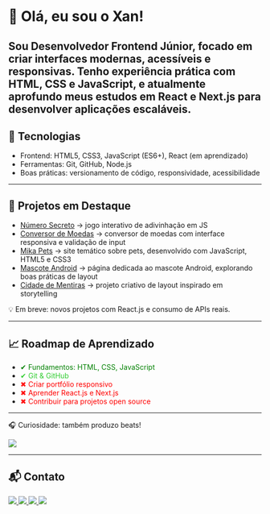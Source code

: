 # 👋 Olá, eu sou o Xan!

Sou Desenvolvedor Frontend Júnior, focado em criar interfaces modernas, acessíveis e responsivas.
Tenho experiência prática com HTML, CSS e JavaScript, e atualmente aprofundo meus estudos em React e Next.js para desenvolver aplicações escaláveis. 
---

## 🚀 Tecnologias
- Frontend: HTML5, CSS3, JavaScript (ES6+), React (em aprendizado)
- Ferramentas: Git, GitHub, Node.js
- Boas práticas: versionamento de código, responsividade, acessibilidade

---

## 📌 Projetos em Destaque
- [Número Secreto](https://alexandrexan.github.io/logica-js-projeto_inicial/) → jogo interativo de adivinhação em JS  
- [Conversor de Moedas](https://alexandrexan.github.io/conversor-de-moedas/) → conversor de moedas com interface responsiva e validação de input 
- [Mika Pets](https://alexandrexan.github.io/mika-pets/#) → site temático sobre pets, desenvolvido com JavaScript, HTML5 e CSS3  
- [Mascote Android](https://alexandrexan.github.io/projeto-android/) → página dedicada ao mascote Android, explorando boas práticas de layout 
- [Cidade de Mentiras](https://alexandrexan.github.io/projeto-cidade-de-mentira/) → projeto criativo de layout inspirado em storytelling

💡 Em breve: novos projetos com React.js e consumo de APIs reais.

---

## 📈 Roadmap de Aprendizado

- <span style="color:green">✔ Fundamentos: HTML, CSS, JavaScript</span>  
- <span style="color:limegreen">✔ Git & GitHub</span>  
- <span style="color:red">✖ Criar portfólio responsivo</span>  
- <span style="color:red">✖ Aprender React.js e Next.js</span>  
- <span style="color:red">✖ Contribuir para projetos open source</span> 

---

🎧 Curiosidade: também produzo beats!
<p align="left">
  <a href="https://soundcloud.com/xampsbeatz" target="_blank">
    <img src="https://img.shields.io/badge/SoundCloud-FF5500?style=for-the-badge&logo=soundcloud&logoColor=white"/>
  </a>
</p>

---

## 📬 Contato

<p align="left">
  <a href="https://www.linkedin.com/in/alexandreap/">
    <img src="https://img.shields.io/badge/LinkedIn-0A66C2?style=for-the-badge&logo=linkedin&logoColor=white"/>
  </a>
  <a href="https://alexandrexan.github.io/projetos-do-xan/">
    <img src="https://img.shields.io/badge/Portfólio-000000?style=for-the-badge&logo=githubpages&logoColor=white"/>
  </a>
  <a href="mailto:xampsbeatz@gmail.com">
    <img src="https://img.shields.io/badge/Email-D14836?style=for-the-badge&logo=gmail&logoColor=white"/>
  </a>
  <a href="https://linktr.ee/xampsbeatz">
    <img src="https://img.shields.io/badge/Linktree-39E09B?style=for-the-badge&logo=linktree&logoColor=white"/>
  </a>
</p>
